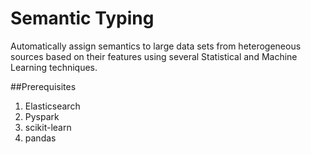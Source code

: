 Semantic Typing
===============

Automatically assign semantics to large data sets from heterogeneous sources based on their features using several Statistical and Machine Learning techniques.


##Prerequisites

1. Elasticsearch
2. Pyspark
3. scikit-learn
4. pandas
